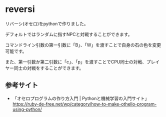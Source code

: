 # reversi
リバーシ(オセロ)をpythonで作りました。

デフォルトではランダムに指すNPCと対戦することができます。

コマンドライン引数の第一引数に「B」、「W」を渡すことで自身の石の色を変更可能です。

また、第一引数か第二引数に「c」、「p」を渡すことでCPU同士の対戦、プレイヤー同士の対戦をすることができます。


## 参考サイト
- 「オセロプログラムの作り方入門 | Pythonと機械学習の入門サイト」https://ruby-de-free.net/wp/category/how-to-make-othello-program-using-python/
